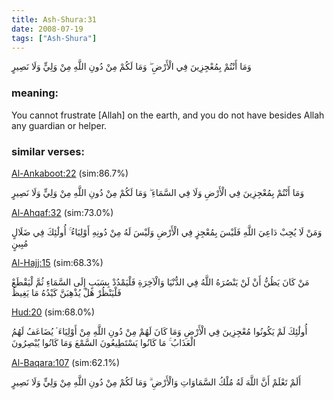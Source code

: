 ```yaml
---
title: Ash-Shura:31
date: 2008-07-19
tags: ["Ash-Shura"]
---
```

وَمَا أَنْتُمْ بِمُعْجِزِينَ فِي الْأَرْضِ ۖ وَمَا لَكُمْ مِنْ دُونِ اللَّهِ مِنْ وَلِيٍّ وَلَا نَصِيرٍ
### meaning: 
You cannot frustrate [Allah] on the earth, and you do not have besides Allah any guardian or helper.
### similar verses: 

[Al-Ankaboot:22](/29/22) (sim:86.7%)

وَمَا أَنْتُمْ بِمُعْجِزِينَ فِي الْأَرْضِ وَلَا فِي السَّمَاءِ ۖ وَمَا لَكُمْ مِنْ دُونِ اللَّهِ مِنْ وَلِيٍّ وَلَا نَصِيرٍ

[Al-Ahqaf:32](/46/32) (sim:73.0%)

وَمَنْ لَا يُجِبْ دَاعِيَ اللَّهِ فَلَيْسَ بِمُعْجِزٍ فِي الْأَرْضِ وَلَيْسَ لَهُ مِنْ دُونِهِ أَوْلِيَاءُ ۚ أُولَٰئِكَ فِي ضَلَالٍ مُبِينٍ

[Al-Hajj:15](/22/15) (sim:68.3%)

مَنْ كَانَ يَظُنُّ أَنْ لَنْ يَنْصُرَهُ اللَّهُ فِي الدُّنْيَا وَالْآخِرَةِ فَلْيَمْدُدْ بِسَبَبٍ إِلَى السَّمَاءِ ثُمَّ لْيَقْطَعْ فَلْيَنْظُرْ هَلْ يُذْهِبَنَّ كَيْدُهُ مَا يَغِيظُ

[Hud:20](/11/20) (sim:68.0%)

أُولَٰئِكَ لَمْ يَكُونُوا مُعْجِزِينَ فِي الْأَرْضِ وَمَا كَانَ لَهُمْ مِنْ دُونِ اللَّهِ مِنْ أَوْلِيَاءَ ۘ يُضَاعَفُ لَهُمُ الْعَذَابُ ۚ مَا كَانُوا يَسْتَطِيعُونَ السَّمْعَ وَمَا كَانُوا يُبْصِرُونَ

[Al-Baqara:107](/2/107) (sim:62.1%)

أَلَمْ تَعْلَمْ أَنَّ اللَّهَ لَهُ مُلْكُ السَّمَاوَاتِ وَالْأَرْضِ ۗ وَمَا لَكُمْ مِنْ دُونِ اللَّهِ مِنْ وَلِيٍّ وَلَا نَصِيرٍ
